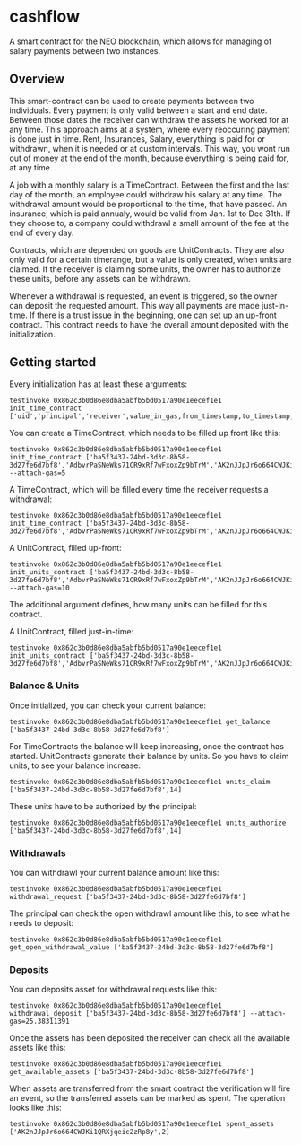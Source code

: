 # cashflow
A smart contract for the NEO blockchain, which allows for managing of salary payments between two instances.

## Overview

This smart-contract can be used to create payments between two individuals. Every payment is only valid between a start and end date. Between those dates the receiver can withdraw the assets he worked for at any time. This approach aims at a system, where every reoccuring payment is done just in time. Rent, Insurances, Salary, everything is paid for or withdrawn, when it is needed or at custom intervals. This way, you wont run out of money at the end of the month, because everything is being paid for, at any time.

A job with a monthly salary is a TimeContract. Between the first and the last day of the month, an employee could withdraw his salary at any time. The withdrawal amount would be proportional to the time, that have passed. 
An insurance, which is paid annualy, would be valid from Jan. 1st to Dec 31th. If they choose to, a company could withdrawl a small amount of the fee at the end of every day. 

Contracts, which are depended on goods are UnitContracts. They are also only valid for a certain timerange, but a value is only created, when units are claimed. If the receiver is claiming some units, the owner has to authorize these units, before any assets can be withdrawn. 

Whenever a withdrawal is requested, an event is triggered, so the owner can deposit the requested amount. This way all payments are made just-in-time. If there is a trust issue in the beginning, one can set up an up-front contract. This contract needs to have the overall amount deposited with the initialization.

## Getting started

Every initialization has at least these arguments:
```
testinvoke 0x862c3b0d86e8dba5abfb5bd0517a90e1eecef1e1 init_time_contract ['uid','principal','receiver',value_in_gas,from_timestamp,to_timestamp,consume_type]
```

You can create a TimeContract, which needs to be filled up front like this:
```
testinvoke 0x862c3b0d86e8dba5abfb5bd0517a90e1eecef1e1 init_time_contract ['ba5f3437-24bd-3d3c-8b58-3d27fe6d7bf8','AdbvrPaSNeWks71CR9xRf7wFxoxZp9bTrM','AK2nJJpJr6o664CWJKi1QRXjqeic2zRp8y',5,1517443200,1519776000,2] --attach-gas=5
```

A TimeContract, which will be filled every time the receiver requests a withdrawal:
```
testinvoke 0x862c3b0d86e8dba5abfb5bd0517a90e1eecef1e1 init_time_contract ['ba5f3437-24bd-3d3c-8b58-3d27fe6d7bf8','AdbvrPaSNeWks71CR9xRf7wFxoxZp9bTrM','AK2nJJpJr6o664CWJKi1QRXjqeic2zRp8y',5,1517443200,1519776000,1]
```

A UnitContract, filled up-front:
```
testinvoke 0x862c3b0d86e8dba5abfb5bd0517a90e1eecef1e1 init_units_contract ['ba5f3437-24bd-3d3c-8b58-3d27fe6d7bf8','AdbvrPaSNeWks71CR9xRf7wFxoxZp9bTrM','AK2nJJpJr6o664CWJKi1QRXjqeic2zRp8y',10,1517443200,1519776000,2,5] --attach-gas=10
```
The additional argument defines, how many units can be filled for this contract.

A UnitContract, filled just-in-time:
```
testinvoke 0x862c3b0d86e8dba5abfb5bd0517a90e1eecef1e1 init_units_contract ['ba5f3437-24bd-3d3c-8b58-3d27fe6d7bf8','AdbvrPaSNeWks71CR9xRf7wFxoxZp9bTrM','AK2nJJpJr6o664CWJKi1QRXjqeic2zRp8y',10,1517443200,1519776000,1,5]
```
### Balance & Units

Once initialized, you can check your current balance:
```
testinvoke 0x862c3b0d86e8dba5abfb5bd0517a90e1eecef1e1 get_balance ['ba5f3437-24bd-3d3c-8b58-3d27fe6d7bf8']
```

For TimeContracts the balance will keep increasing, once the contract has started. UnitContracts generate their balance by units. So you have to claim units, to see your balance increase:
```
testinvoke 0x862c3b0d86e8dba5abfb5bd0517a90e1eecef1e1 units_claim ['ba5f3437-24bd-3d3c-8b58-3d27fe6d7bf8',14]
```
These units have to be authorized by the principal:
```
testinvoke 0x862c3b0d86e8dba5abfb5bd0517a90e1eecef1e1 units_authorize ['ba5f3437-24bd-3d3c-8b58-3d27fe6d7bf8',14]
```

### Withdrawals

You can withdrawl your current balance amount like this:
```
testinvoke 0x862c3b0d86e8dba5abfb5bd0517a90e1eecef1e1 withdrawal_request ['ba5f3437-24bd-3d3c-8b58-3d27fe6d7bf8']
```

The principal can check the open withdrawl amount like this, to see what he needs to deposit:
```
testinvoke 0x862c3b0d86e8dba5abfb5bd0517a90e1eecef1e1 get_open_withdrawal_value ['ba5f3437-24bd-3d3c-8b58-3d27fe6d7bf8']
```

### Deposits

You can deposits asset for withdrawal requests like this:
```
testinvoke 0x862c3b0d86e8dba5abfb5bd0517a90e1eecef1e1 withdrawal_deposit ['ba5f3437-24bd-3d3c-8b58-3d27fe6d7bf8'] --attach-gas=25.38311391
```

Once the assets has been deposited the receiver can check all the available assets like this:
``` 
testinvoke 0x862c3b0d86e8dba5abfb5bd0517a90e1eecef1e1 get_available_assets ['ba5f3437-24bd-3d3c-8b58-3d27fe6d7bf8']
```

When assets are transferred from the smart contract the verification will fire an event, so the transferred assets can be marked as spent. The operation looks like this:
```
testinvoke 0x862c3b0d86e8dba5abfb5bd0517a90e1eecef1e1 spent_assets ['AK2nJJpJr6o664CWJKi1QRXjqeic2zRp8y',2]
```
